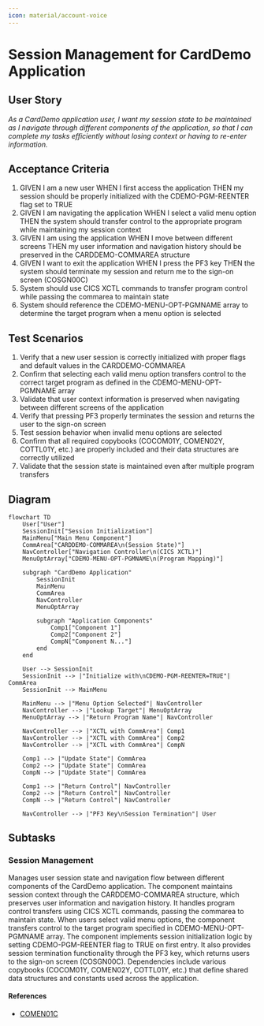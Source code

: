 ```yaml
---
icon: material/account-voice
---
```

# Session Management for CardDemo Application

## User Story
_As a CardDemo application user, I want my session state to be maintained as I navigate through different components of the application, so that I can complete my tasks efficiently without losing context or having to re-enter information._

## Acceptance Criteria
1. GIVEN I am a new user WHEN I first access the application THEN my session should be properly initialized with the CDEMO-PGM-REENTER flag set to TRUE
2. GIVEN I am navigating the application WHEN I select a valid menu option THEN the system should transfer control to the appropriate program while maintaining my session context
3. GIVEN I am using the application WHEN I move between different screens THEN my user information and navigation history should be preserved in the CARDDEMO-COMMAREA structure
4. GIVEN I want to exit the application WHEN I press the PF3 key THEN the system should terminate my session and return me to the sign-on screen (COSGN00C)
5. System should use CICS XCTL commands to transfer program control while passing the commarea to maintain state
6. System should reference the CDEMO-MENU-OPT-PGMNAME array to determine the target program when a menu option is selected

## Test Scenarios
1. Verify that a new user session is correctly initialized with proper flags and default values in the CARDDEMO-COMMAREA
2. Confirm that selecting each valid menu option transfers control to the correct target program as defined in the CDEMO-MENU-OPT-PGMNAME array
3. Validate that user context information is preserved when navigating between different screens of the application
4. Verify that pressing PF3 properly terminates the session and returns the user to the sign-on screen
5. Test session behavior when invalid menu options are selected
6. Confirm that all required copybooks (COCOM01Y, COMEN02Y, COTTL01Y, etc.) are properly included and their data structures are correctly utilized
7. Validate that the session state is maintained even after multiple program transfers

## Diagram
```mermaid
flowchart TD
    User["User"]
    SessionInit["Session Initialization"]
    MainMenu["Main Menu Component"]
    CommArea["CARDDEMO-COMMAREA\n(Session State)"]
    NavController["Navigation Controller\n(CICS XCTL)"]
    MenuOptArray["CDEMO-MENU-OPT-PGMNAME\n(Program Mapping)"]
    
    subgraph "CardDemo Application"
        SessionInit
        MainMenu
        CommArea
        NavController
        MenuOptArray
        
        subgraph "Application Components"
            Comp1["Component 1"]
            Comp2["Component 2"]
            CompN["Component N..."]
        end
    end
    
    User --> SessionInit
    SessionInit --> |"Initialize with\nCDEMO-PGM-REENTER=TRUE"| CommArea
    SessionInit --> MainMenu
    
    MainMenu --> |"Menu Option Selected"| NavController
    NavController --> |"Lookup Target"| MenuOptArray
    MenuOptArray --> |"Return Program Name"| NavController
    
    NavController --> |"XCTL with CommArea"| Comp1
    NavController --> |"XCTL with CommArea"| Comp2
    NavController --> |"XCTL with CommArea"| CompN
    
    Comp1 --> |"Update State"| CommArea
    Comp2 --> |"Update State"| CommArea
    CompN --> |"Update State"| CommArea
    
    Comp1 --> |"Return Control"| NavController
    Comp2 --> |"Return Control"| NavController
    CompN --> |"Return Control"| NavController
    
    NavController --> |"PF3 Key\nSession Termination"| User
```

## Subtasks
### Session Management
Manages user session state and navigation flow between different components of the CardDemo application. The component maintains session context through the CARDDEMO-COMMAREA structure, which preserves user information and navigation history. It handles program control transfers using CICS XCTL commands, passing the commarea to maintain state. When users select valid menu options, the component transfers control to the target program specified in CDEMO-MENU-OPT-PGMNAME array. The component implements session initialization logic by setting CDEMO-PGM-REENTER flag to TRUE on first entry. It also provides session termination functionality through the PF3 key, which returns users to the sign-on screen (COSGN00C). Dependencies include various copybooks (COCOM01Y, COMEN02Y, COTTL01Y, etc.) that define shared data structures and constants used across the application.
#### References
- [COMEN01C](/COMEN01C.md)